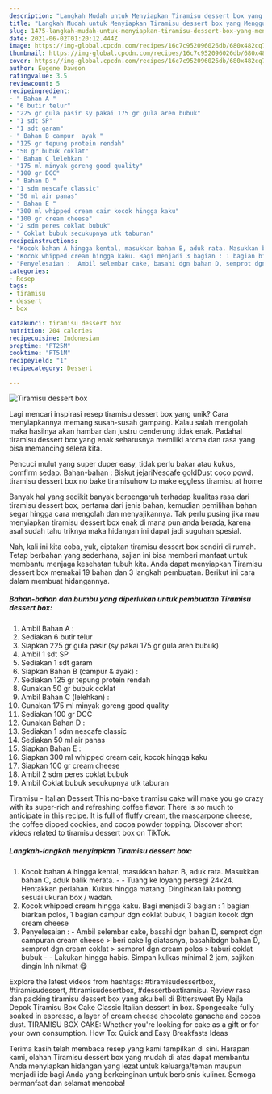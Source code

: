 ```yaml
---
description: "Langkah Mudah untuk Menyiapkan Tiramisu dessert box yang Menggugah Selera"
title: "Langkah Mudah untuk Menyiapkan Tiramisu dessert box yang Menggugah Selera"
slug: 1475-langkah-mudah-untuk-menyiapkan-tiramisu-dessert-box-yang-menggugah-selera
date: 2021-06-02T01:20:12.444Z
image: https://img-global.cpcdn.com/recipes/16c7c952096026db/680x482cq70/tiramisu-dessert-box-foto-resep-utama.jpg
thumbnail: https://img-global.cpcdn.com/recipes/16c7c952096026db/680x482cq70/tiramisu-dessert-box-foto-resep-utama.jpg
cover: https://img-global.cpcdn.com/recipes/16c7c952096026db/680x482cq70/tiramisu-dessert-box-foto-resep-utama.jpg
author: Eugene Dawson
ratingvalue: 3.5
reviewcount: 5
recipeingredient:
- " Bahan A "
- "6 butir telur"
- "225 gr gula pasir sy pakai 175 gr gula aren bubuk"
- "1 sdt SP"
- "1 sdt garam"
- " Bahan B campur  ayak "
- "125 gr tepung protein rendah"
- "50 gr bubuk coklat"
- " Bahan C lelehkan "
- "175 ml minyak goreng good quality"
- "100 gr DCC"
- " Bahan D "
- "1 sdm nescafe classic"
- "50 ml air panas"
- " Bahan E "
- "300 ml whipped cream cair kocok hingga kaku"
- "100 gr cream cheese"
- "2 sdm peres coklat bubuk"
- " Coklat bubuk secukupnya utk taburan"
recipeinstructions:
- "Kocok bahan A hingga kental, masukkan bahan B, aduk rata. Masukkan bahan C, aduk balik merata.  Tuang ke loyang persegi 24x24. Hentakkan perlahan. Kukus hingga matang. Dinginkan lalu potong sesuai ukuran box / wadah."
- "Kocok whipped cream hingga kaku. Bagi menjadi 3 bagian : 1 bagian biarkan polos, 1 bagian campur dgn coklat bubuk, 1 bagian kocok dgn cream cheese"
- "Penyelesaian :  Ambil selembar cake, basahi dgn bahan D, semprot dgn campuran cream cheese &gt; beri cake lg diatasnya, basahibdgn bahan D, semprot dgn cream coklat &gt; semprot dgn cream polos &gt; taburi coklat bubuk  Lakukan hingga habis. Simpan kulkas minimal 2 jam, sajikan dingin lnh nikmat 😋"
categories:
- Resep
tags:
- tiramisu
- dessert
- box

katakunci: tiramisu dessert box 
nutrition: 204 calories
recipecuisine: Indonesian
preptime: "PT25M"
cooktime: "PT51M"
recipeyield: "1"
recipecategory: Dessert

---
```



![Tiramisu dessert box](https://img-global.cpcdn.com/recipes/16c7c952096026db/680x482cq70/tiramisu-dessert-box-foto-resep-utama.jpg)

Lagi mencari inspirasi resep tiramisu dessert box yang unik? Cara menyiapkannya memang susah-susah gampang. Kalau salah mengolah maka hasilnya akan hambar dan justru cenderung tidak enak. Padahal tiramisu dessert box yang enak seharusnya memiliki aroma dan rasa yang bisa memancing selera kita.

Pencuci mulut yang super duper easy, tidak perlu bakar atau kukus, comfirm sedap. Bahan-bahan : Biskut jejariNescafe goldDust coco powd. tiramisu dessert box no bake tiramisuhow to make eggless tiramisu at home

Banyak hal yang sedikit banyak berpengaruh terhadap kualitas rasa dari tiramisu dessert box, pertama dari jenis bahan, kemudian pemilihan bahan segar hingga cara mengolah dan menyajikannya. Tak perlu pusing jika mau menyiapkan tiramisu dessert box enak di mana pun anda berada, karena asal sudah tahu triknya maka hidangan ini dapat jadi suguhan spesial.


Nah, kali ini kita coba, yuk, ciptakan tiramisu dessert box sendiri di rumah. Tetap berbahan yang sederhana, sajian ini bisa memberi manfaat untuk membantu menjaga kesehatan tubuh kita. Anda dapat menyiapkan Tiramisu dessert box memakai 19 bahan dan 3 langkah pembuatan. Berikut ini cara dalam membuat hidangannya.

<!--inarticleads1-->

##### Bahan-bahan dan bumbu yang diperlukan untuk pembuatan Tiramisu dessert box:

1. Ambil  Bahan A :
1. Sediakan 6 butir telur
1. Siapkan 225 gr gula pasir (sy pakai 175 gr gula aren bubuk)
1. Ambil 1 sdt SP
1. Sediakan 1 sdt garam
1. Siapkan  Bahan B (campur &amp; ayak) :
1. Sediakan 125 gr tepung protein rendah
1. Gunakan 50 gr bubuk coklat
1. Ambil  Bahan C (lelehkan) :
1. Gunakan 175 ml minyak goreng good quality
1. Sediakan 100 gr DCC
1. Gunakan  Bahan D :
1. Sediakan 1 sdm nescafe classic
1. Sediakan 50 ml air panas
1. Siapkan  Bahan E :
1. Siapkan 300 ml whipped cream cair, kocok hingga kaku
1. Siapkan 100 gr cream cheese
1. Ambil 2 sdm peres coklat bubuk
1. Ambil  Coklat bubuk secukupnya utk taburan


Tiramisu - Italian Dessert This no-bake tiramisu cake will make you go crazy with its super-rich and refreshing coffee flavor. There is so much to anticipate in this recipe. It is full of fluffy cream, the mascarpone cheese, the coffee dipped cookies, and cocoa powder topping. Discover short videos related to tiramisu dessert box on TikTok. 

<!--inarticleads2-->

##### Langkah-langkah menyiapkan Tiramisu dessert box:

1. Kocok bahan A hingga kental, masukkan bahan B, aduk rata. Masukkan bahan C, aduk balik merata. -  - Tuang ke loyang persegi 24x24. Hentakkan perlahan. Kukus hingga matang. Dinginkan lalu potong sesuai ukuran box / wadah.
1. Kocok whipped cream hingga kaku. Bagi menjadi 3 bagian : 1 bagian biarkan polos, 1 bagian campur dgn coklat bubuk, 1 bagian kocok dgn cream cheese
1. Penyelesaian :  - Ambil selembar cake, basahi dgn bahan D, semprot dgn campuran cream cheese &gt; beri cake lg diatasnya, basahibdgn bahan D, semprot dgn cream coklat &gt; semprot dgn cream polos &gt; taburi coklat bubuk -  - Lakukan hingga habis. Simpan kulkas minimal 2 jam, sajikan dingin lnh nikmat 😋


Explore the latest videos from hashtags: #tiramisudessertbox, #tiramisudessert, #tiramisudesertbox, #dessertboxtiramisu. Review rasa dan packing tiramisu dessert box yang aku beli di Bittersweet By Najla Depok Tiramisu Box Cake Classic Italian dessert in box. Spongecake fully soaked in espresso, a layer of cream cheese chocolate ganache and cocoa dust. TIRAMISU BOX CAKE: Whether you&#39;re looking for cake as a gift or for your own consumption. How To: Quick and Easy Breakfasts Ideas 

Terima kasih telah membaca resep yang kami tampilkan di sini. Harapan kami, olahan Tiramisu dessert box yang mudah di atas dapat membantu Anda menyiapkan hidangan yang lezat untuk keluarga/teman maupun menjadi ide bagi Anda yang berkeinginan untuk berbisnis kuliner. Semoga bermanfaat dan selamat mencoba!
